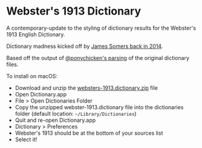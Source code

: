 # Webster's 1913 Dictionary 

A contemporary-update to the styling of dictionary results for the Webster's 1913 English Dictionary.

Dictionary madness kicked off by [James Somers back in 2014](https://jsomers.net/blog/dictionary).

Based off the output of [@ponychicken's parsing](https://github.com/ponychicken/WebsterParser) of the original dictionary files. 

To install on macOS: 

- Download and unzip the [websters-1913.dictionary.zip]() file
- Open Dictionary.app
- File > Open Dictionaries Folder
- Copy the unzipped webster-1913.dictionary file into the dictionaries folder (default location: `~/Library/Dictionaries`)
- Quit and re-open Dictionary.app
- Dictionary > Preferences
- Webster's 1913 should be at the bottom of your sources list
- Select it!